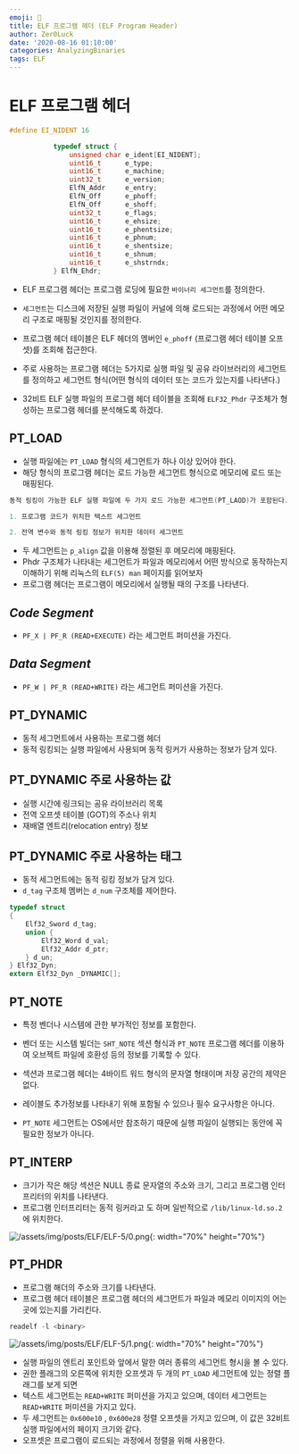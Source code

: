 ```yaml
---
emoji: 📠
title: ELF 프로그램 헤더 (ELF Program Header)
author: Zer0Luck
date: '2020-08-16 01:10:00'
categories: AnalyzingBinaries
tags: ELF
---
```


# ELF 프로그램 헤더

```c
#define EI_NIDENT 16

           typedef struct {
               unsigned char e_ident[EI_NIDENT];
               uint16_t      e_type;
               uint16_t      e_machine;
               uint32_t      e_version;
               ElfN_Addr     e_entry;
               ElfN_Off      e_phoff;
               ElfN_Off      e_shoff;
               uint32_t      e_flags;
               uint16_t      e_ehsize;
               uint16_t      e_phentsize;
               uint16_t      e_phnum;
               uint16_t      e_shentsize;
               uint16_t      e_shnum;
               uint16_t      e_shstrndx;
           } ElfN_Ehdr;
```

- ELF 프로그램 헤더는 프로그램 로딩에 필요한 `바이너리 세그먼트`를 정의한다.
- `세그먼트`는 디스크에 저장된 실행 파일이 커널에 의해 로드되는 과정에서 어떤 메모리 구조로 매핑될 것인지를 정의한다.
- 프로그램 헤더 테이블은 ELF 헤더의 멤버인 `e_phoff` (프로그램 헤더 테이블 오프셋)를 조회해 접근한다.

- 주로 사용하는 프로그램 헤더는 5가지로 실행 파일 및 공유 라이브러리의 세그먼트를 정의하고 세그먼트 형식(어떤 형식의 데이터 또는 코드가 있는지를 나타낸다.)
- 32비트 ELF 실행 파일의 프로그램 헤더 테이블을 조회해 `ELF32_Phdr` 구조체가 형성하는 프로그램 헤더를 분석해도록 하겠다.

<script src="https://gist.github.com/cfd77d6ea6a5cab5e51811028893e7cc.js"></script>

## PT_LOAD

- 실행 파일에는 `PT_LOAD` 형식의 세그먼트가 하나 이상 있어야 한다.
- 해당 형식의 프로그램 헤더는 로드 가능한 세그먼트 형식으로 메모리에 로드 또는 매핑된다.

```c
동적 링킹이 가능한 ELF 실행 파일에 두 가지 로드 가능한 세그먼트(PT_LAOD)가 포함된다.

1. 프로그램 코드가 위치한 텍스트 세그먼트

2. 전역 변수와 동적 링킹 정보가 위치한 데이터 세그먼트
```

- 두 세그먼트는 `p_align` 값을 이용해 정렬된 후 메모리에 매핑된다.
- Phdr 구조체가 나타내는 세그먼트가 파일과 메모리에서 어떤 방식으로 동작하는지 이해하기 위해 리눅스의 `ELF(5) man` 페이지를 읽어보자
- 프로그램 헤더는 프로그램이 메모리에서 실행될 때의 구조를 나타낸다.

## *Code Segment*

- `PF_X | PF_R (READ+EXECUTE)` 라는 세그먼트 퍼미션을 가진다.

## *Data Segment*

- `PF_W | PF_R (READ+WRITE)` 라는 세그먼트 퍼미션을 가진다.

## PT_DYNAMIC

- 동적 세그먼트에서 사용하는 프로그램 헤더
- 동적 링킹되는 실행 파일에서 사용되며 동적 링커가 사용하는 정보가 담겨 있다.

## PT_DYNAMIC 주로 사용하는 값

- 실행 시간에 링크되는 공유 라이브러리 목록
- 전역 오프셋 테이블 (GOT)의 주소나 위치
- 재배열 엔트리(relocation entry) 정보

## PT_DYNAMIC 주로 사용하는 태그
<script src="https://gist.github.com/dnsdudrla97/2b8bbd81148a879c2fc7fd87eea834ba.js"></script>


- 동적 세그먼트에는 동적 링킹 정보가 담겨 있다.
- `d_tag` 구조체 멤버는 `d_num` 구조체를 제어한다.

```c
typedef struct
{
    Elf32_Sword d_tag;
    union {
        Elf32_Word d_val;
        Elf32_Addr d_ptr;
    } d_un;
} Elf32_Dyn;
extern Elf32_Dyn _DYNAMIC[];
```

## PT_NOTE

- 특정 벤더나 시스템에 관한 부가적인 정보를 포함한다.
- 벤더 또는 시스템 빌더는 `SHT_NOTE` 섹션 형식과 `PT_NOTE` 프로그램 헤더를 이용하여 오브젝트 파일에 호환성 등의 정보를 기록할 수 있다.
- 섹션과 프로그램 헤더는 4바이트 워드 형식의 문자열 형태이며 저장 공간의 제약은 없다.
- 레이블도 추가정보를 나타내기 위해 포함될 수 있으나 필수 요구사항은 아니다.

- `PT_NOTE` 세그먼트는 OS에서만 참조하기 때문에 실행 파일이 실행되는 동안에 꼭 필요한 정보가 아니다.

## PT_INTERP

- 크기가 작은 해당 섹션은 NULL 종료 문자열의 주소와 크기, 그리고 프로그램 인터프리터의 위치를 나타낸다.
- 프로그램 인터프리터는 동적 링커라고 도 하며 일반적으로 `/lib/linux-ld.so.2` 에 위치한다.

![/assets/img/posts/ELF/ELF-5/0.png](/assets/img/posts/ELF/ELF-5/0.png){: width="70%" height="70%"}

## PT_PHDR

- 프로그램 해더의 주소와 크기를 나타낸다.
- 프로그램 헤더 테이블은 프로그램 헤더의 세그먼트가 파일과 메모리 이미지의 어는 곳에 있는지를 가리킨다.

```c
readelf -l <binary>
```

![/assets/img/posts/ELF/ELF-5/1.png](/assets/img/posts/ELF/ELF-5/1.png){: width="70%" height="70%"}

- 실행 파일의 엔트리 포인트와 앞에서 말한 여러 종류의 세그먼트 형시을 볼 수 있다.
- 권한 플래그의 오른쪽에 위치한 오프셋과 두 개의 `PT_LOAD` 세그먼트에 있는 정렬 플래그를 보게 되면
- 텍스트 세그먼트는 `READ+WRITE` 퍼미션을 가지고 있으며, 데이터 세그먼트는 `READ+WRITE` 퍼미션을 가지고 있다.
- 두 세그먼트는 `0x600e10` , `0x600e28` 정렬 오프셋을 가지고 있으며, 이 값은 32비트 실행 파일에서의 페이지 크기와 같다.
- 오프셋은 프로그램이 로드되는 과정에서 정렬을 위해 사용한다.

``` toc
```